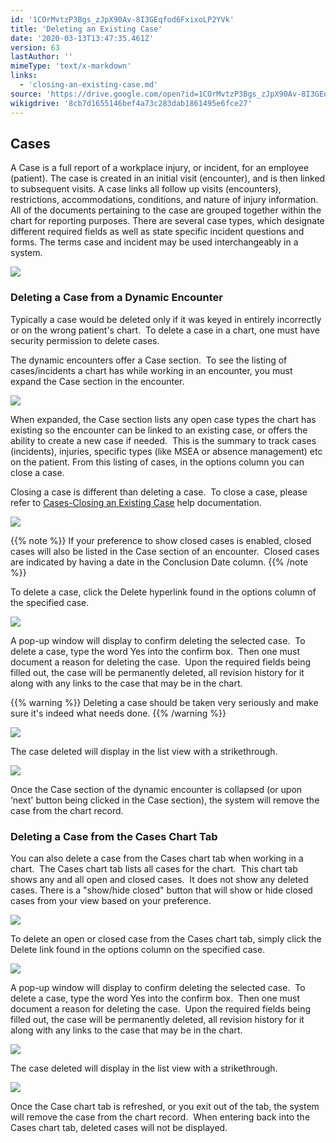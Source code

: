 ```yaml
---
id: '1COrMvtzP3Bgs_zJpX90Av-8I3GEqfod6FxixoLP2YVk'
title: 'Deleting an Existing Case'
date: '2020-03-13T13:47:35.461Z'
version: 63
lastAuthor: ''
mimeType: 'text/x-markdown'
links:
  - 'closing-an-existing-case.md'
source: 'https://drive.google.com/open?id=1COrMvtzP3Bgs_zJpX90Av-8I3GEqfod6FxixoLP2YVk'
wikigdrive: '8cb7d1655146bef4a73c283dab1861495e6fce27'
---
```

## Cases

A Case is a full report of a workplace injury, or incident, for an employee (patient). The case is created in an initial visit (encounter), and is then linked to subsequent visits. A case links all follow up visits (encounters), restrictions, accommodations, conditions, and nature of injury information. All of the documents pertaining to the case are grouped together within the chart for reporting purposes. There are several case types, which designate different required fields as well as state specific incident questions and forms. The terms case and incident may be used interchangeably in a system.

![](../deleting-an-existing-case.assets/d3b10ccf15d72457b237ed4897aa1d57.png)

### Deleting a Case from a Dynamic Encounter

Typically a case would be deleted only if it was keyed in entirely incorrectly or on the wrong patient's chart.  To delete a case in a chart, one must have security permission to delete cases.

The dynamic encounters offer a Case section.  To see the listing of cases/incidents a chart has while working in an encounter, you must expand the Case section in the encounter.

![](../deleting-an-existing-case.assets/53634e10054f1002bb6009bf2c547b91.png)

When expanded, the Case section lists any open case types the chart has existing so the encounter can be linked to an existing case, or offers the ability to create a new case if needed.  This is the summary to track cases (incidents), injuries, specific types (like MSEA or absence management) etc on the patient. From this listing of cases, in the options column you can close a case.

Closing a case is different than deleting a case.  To close a case, please refer to [Cases-Closing an Existing Case](closing-an-existing-case.md) help documentation.

![](../deleting-an-existing-case.assets/18921c2387fcc7f02fc8d1f87c2badfc.png)

{{% note %}}
If your preference to show closed cases is enabled, closed cases will also be listed in the Case section of an encounter.  Closed cases are indicated by having a date in the Conclusion Date column.
{{% /note %}}

To delete a case, click the Delete hyperlink found in the options column of the specified case.

![](../deleting-an-existing-case.assets/18704bb19021f0565273f38853a26671.png)

A pop-up window will display to confirm deleting the selected case.  To delete a case, type the word Yes into the confirm box.  Then one must document a reason for deleting the case.  Upon the required fields being filled out, the case will be permanently deleted, all revision history for it along with any links to the case that may be in the chart.

{{% warning %}}
Deleting a case should be taken very seriously and make sure it's indeed what needs done.
{{% /warning %}}

![](../deleting-an-existing-case.assets/b31b13bdbe09ef480d54dc54e8298e95.png)

The case deleted will display in the list view with a strikethrough.

![](../deleting-an-existing-case.assets/9a76f2165ce2a1c6da2971635e0630c7.png)

Once the Case section of the dynamic encounter is collapsed (or upon ‘next' button being clicked in the Case section), the system will remove the case from the chart record.

### Deleting a Case from the Cases Chart Tab

You can also delete a case from the Cases chart tab when working in a chart.  The Cases chart tab lists all cases for the chart.  This chart tab shows any and all open and closed cases.  It does not show any deleted cases. There is a "show/hide closed" button that will show or hide closed cases from your view based on your preference.

![](../deleting-an-existing-case.assets/09101ce840af093754783a8ed656f96e.png)

To delete an open or closed case from the Cases chart tab, simply click the Delete link found in the options column on the specified case.

![](../deleting-an-existing-case.assets/4b86a00fa449c34d2381c20529664508.png)

A pop-up window will display to confirm deleting the selected case.  To delete a case, type the word Yes into the confirm box.  Then one must document a reason for deleting the case.  Upon the required fields being filled out, the case will be permanently deleted, all revision history for it along with any links to the case that may be in the chart.

![](../deleting-an-existing-case.assets/b31b13bdbe09ef480d54dc54e8298e95.png)

The case deleted will display in the list view with a strikethrough.

![](../deleting-an-existing-case.assets/55b24f96c996c442d1f7191fd81a635d.png)

Once the Case chart tab is refreshed, or you exit out of the tab, the system will remove the case from the chart record.  When entering back into the Cases chart tab, deleted cases will not be displayed.
